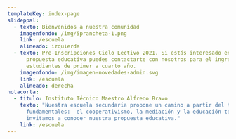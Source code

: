 ```yaml
---
templateKey: index-page
slideppal:
  - texto: Bienvenidos a nuestra comunidad
    imagenfondo: /img/5prancheta-1.png
    link: /escuela
    alineado: izquierda
  - texto: Pre-Inscripciones Ciclo Lectivo 2021. Si estás interesado en nuestra
      propuesta educativa puedes contactarte con nosotros para el ingreso de
      estudiantes de primer a cuarto año.
    imagenfondo: /img/imagen-novedades-admin.svg
    link: /escuela
    alineado: derecha
notacorta:
  - titulo: Instituto Técnico Maestro Alfredo Bravo
    texto: "Nuestra escuela secundaria propone un camino a partir del tres ejes
      fundamentales:  el cooperativismo, la mediación y la educación técnica. Te
      invitamos a conocer nuestra propuesta educativa."
    link: /escuela
---
```

